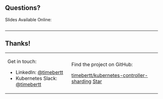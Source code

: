 ## Questions?

<!-- TODO: consider moving this to the beginning -->

Slides Available Online:

<img class="slides-qr-code"></img>
<!-- .element: class="r-stretch" -->

<a class="slides-qr-code"></a>

---

## Thanks!

<table>
<tr>
<td>

Get in touch:

- LinkedIn: [@timebertt](https://www.linkedin.com/in/timebertt)
- Kubernetes Slack: [@timebertt](https://kubernetes.slack.com/team/UF8C35Z0D)

</td>
<td>

Find the project on GitHub:

[timebertt/kubernetes-controller-sharding](https://github.com/timebertt/kubernetes-controller-sharding)
<a class="github-button" href="https://github.com/timebertt/kubernetes-controller-sharding" data-icon="octicon-star" data-size="large" data-show-count="true" aria-label="Star timebertt/kubernetes-controller-sharding on GitHub">Star</a>
<!-- TODO: ensure some count is shown if presenting offline -->

</td>
</tr>
</table>
